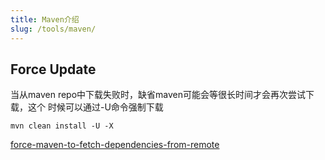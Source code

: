 ```yaml
---
title: Maven介绍
slug: /tools/maven/
---
```


## Force Update

当从maven repo中下载失败时，缺省maven可能会等很长时间才会再次尝试下载，这个
时候可以通过-U命令强制下载

```
mvn clean install -U -X
```

[force-maven-to-fetch-dependencies-from-remote](https://medium.com/@TechExpertise/force-maven-to-fetch-dependencies-from-remote-f8d44b80a37d)
